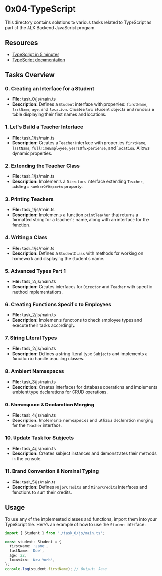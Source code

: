 # 0x04-TypeScript
This directory contains solutions to various tasks related to TypeScript as part of the ALX Backend JavaScript program.

## Resources

- [TypeScript in 5 minutes](https://www.typescriptlang.org/docs/handbook/typescript-in-5-minutes.html)
- [TypeScript documentation](https://www.typescriptlang.org/docs/)

## Tasks Overview

### 0. Creating an Interface for a Student
- **File:** task_0/js/main.ts
- **Description:** Defines a `Student` interface with properties: `firstName`, `lastName`, `age`, and `location`. Creates two student objects and renders a table displaying their first names and locations.

### 1. Let's Build a Teacher Interface
- **File:** task_1/js/main.ts
- **Description:** Creates a `Teacher` interface with properties `firstName`, `lastName`, `fullTimeEmployee`, `yearsOfExperience`, and `location`. Allows dynamic properties.

### 2. Extending the Teacher Class
- **File:** task_1/js/main.ts
- **Description:** Implements a `Directors` interface extending `Teacher`, adding a `numberOfReports` property.

### 3. Printing Teachers
- **File:** task_1/js/main.ts
- **Description:** Implements a function `printTeacher` that returns a formatted string for a teacher's name, along with an interface for the function.

### 4. Writing a Class
- **File:** task_1/js/main.ts
- **Description:** Defines a `StudentClass` with methods for working on homework and displaying the student's name.

### 5. Advanced Types Part 1
- **File:** task_2/js/main.ts
- **Description:** Creates interfaces for `Director` and `Teacher` with specific method implementations.

### 6. Creating Functions Specific to Employees
- **File:** task_2/js/main.ts
- **Description:** Implements functions to check employee types and execute their tasks accordingly.

### 7. String Literal Types
- **File:** task_2/js/main.ts
- **Description:** Defines a string literal type `Subjects` and implements a function to handle teaching classes.

### 8. Ambient Namespaces
- **File:** task_3/js/main.ts
- **Description:** Creates interfaces for database operations and implements ambient type declarations for CRUD operations.

### 9. Namespace & Declaration Merging
- **File:** task_4/js/main.ts
- **Description:** Implements namespaces and utilizes declaration merging for the `Teacher` interface.

### 10. Update Task for Subjects
- **File:** task_4/js/main.ts
- **Description:** Creates subject instances and demonstrates their methods in the console.

### 11. Brand Convention & Nominal Typing
- **File:** task_5/js/main.ts
- **Description:** Defines `MajorCredits` and `MinorCredits` interfaces and functions to sum their credits.

## Usage

To use any of the implemented classes and functions, import them into your TypeScript file. Here’s an example of how to use the `Student` interface:

```typescript
import { Student } from './task_0/js/main.ts';

const student: Student = {
  firstName: 'Jane',
  lastName: 'Doe',
  age: 22,
  location: 'New York',
};
console.log(student.firstName); // Output: Jane
```
